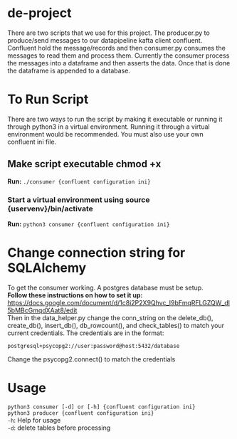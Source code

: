 # de-project
There are two scripts that we use for this project. The producer.py to produce/send messages to our datapipeline kafta client confluent. Confluent hold the message/records and then consumer.py consumes the messages to read them and process them. Currently the consumer process the messages into a dataframe and then asserts the data. Once that is done the dataframe is appended to a database.

# To Run Script
There are two ways to run the script by making it executable or running it through python3 in a virtual environment. Running it through a virtual environment would be recommended. You must also use your own confluent ini file.

## Make script executable chmod +x
**Run:** ```./consumer {confluent configuration ini}```

### Start a virtual environment using source {uservenv}/bin/activate
**Run:** ```python3 consumer {confluent configuration ini}```

# Change connection string for SQLAlchemy
To get the consumer working. A postgres database must be setup.\
**Follow these instructions on how to set it up:** https://docs.google.com/document/d/1c8i2P2X9Qhvc_I9bFmqRFLGZQW_dl5bMBcGmqdXAat8/edit \
Then in the data_helper.py change the conn_string on the delete_db(), create_db(), insert_db(), db_rowcount(), and check_tables() to match your current credentials. The credentials are in the format: 

```postgresql+psycopg2://user:password@host:5432/database```

Change the psycopg2.connect() to match the credentials

# Usage
```python3 consumer [-d] or [-h] {confluent configuration ini}```\
```python3 producer {confluent configuration ini}```\
```-h```: Help for usage \
```-d```: delete tables before processing
